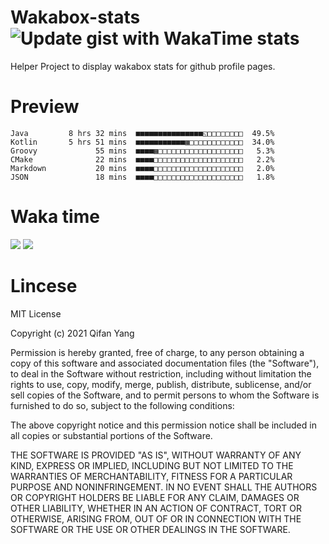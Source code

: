  # Wakabox-stats ![Update gist with WakaTime stats](https://github.com/underwindfall/wakabox-stats/workflows/Update%20gist%20with%20WakaTime%20stats/badge.svg)

  Helper Project to display wakabox stats for github profile pages. 
 # Preview 
  
  ```  
 Java         8 hrs 32 mins  ■■■■■■■■■■■■■■■◱□□□□□□□□  49.5%
Kotlin       5 hrs 51 mins  ■■■■■■■■■■■▦□□□□□□□□□□□□  34.0%
Groovy             55 mins  ■■■■▦□□□□□□□□□□□□□□□□□□□   5.3%
CMake              22 mins  ■■■■□□□□□□□□□□□□□□□□□□□□   2.2%
Markdown           20 mins  ■■■■□□□□□□□□□□□□□□□□□□□□   2.0%
JSON               18 mins  ■■■■□□□□□□□□□□□□□□□□□□□□   1.8% 
 ``` 
  
 
 
  
  # Waka time 

  ![](https://wakatime.com/share/@underwindfall/04fb31b6-0c1f-434d-b3a5-ac5e62f5364c.svg)
  ![](https://wakatime.com/share/@underwindfall/3d98f640-5c0f-4faf-b8df-1c48dec045b2.svg)
  
  # Lincese 

  MIT License

  Copyright (c) 2021 Qifan Yang
  
  Permission is hereby granted, free of charge, to any person obtaining a copy
  of this software and associated documentation files (the "Software"), to deal
  in the Software without restriction, including without limitation the rights
  to use, copy, modify, merge, publish, distribute, sublicense, and/or sell
  copies of the Software, and to permit persons to whom the Software is
  furnished to do so, subject to the following conditions:
  
  The above copyright notice and this permission notice shall be included in all
  copies or substantial portions of the Software.
  
  THE SOFTWARE IS PROVIDED "AS IS", WITHOUT WARRANTY OF ANY KIND, EXPRESS OR
  IMPLIED, INCLUDING BUT NOT LIMITED TO THE WARRANTIES OF MERCHANTABILITY,
  FITNESS FOR A PARTICULAR PURPOSE AND NONINFRINGEMENT. IN NO EVENT SHALL THE
  AUTHORS OR COPYRIGHT HOLDERS BE LIABLE FOR ANY CLAIM, DAMAGES OR OTHER
  LIABILITY, WHETHER IN AN ACTION OF CONTRACT, TORT OR OTHERWISE, ARISING FROM,
  OUT OF OR IN CONNECTION WITH THE SOFTWARE OR THE USE OR OTHER DEALINGS IN THE
  SOFTWARE.
